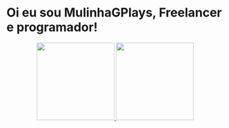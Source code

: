 
# Oi eu sou MulinhaGPlays, Freelancer e programador!
<div align="center">
<a href="https://github.com/MulinhaGPlays">
<img height=180em" src="https://github-readme-stats.vercel.app/api?username=MulinhaGPlays&show_icons=true&theme=monokai&include_all_commits=true&count_private=true"/>
<img height="180em" src="https://github-readme-stats.vercel.app/api/top-langs/?username=MulinhaGPlays&layout=compact&langs_count=7&theme=monokai"/>
</div>
